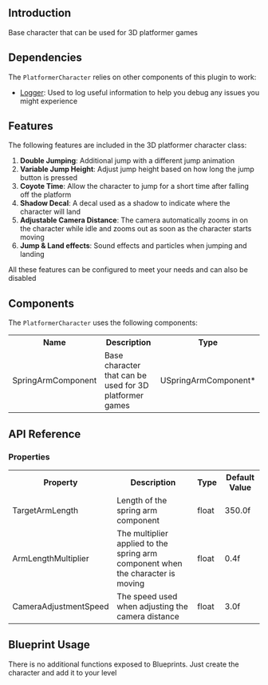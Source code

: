 ## Introduction
Base character that can be used for 3D platformer games

## Dependencies
The <code>PlatformerCharacter</code> relies on other components of this plugin to work:
<ul>
	<li><a href="../logger">Logger</a>: Used to log useful information to help you debug any issues you might experience</li>
</ul>

## Features
The following features are included in the 3D platformer character class:
<ol>
    <li><strong>Double Jumping</strong>: Additional jump with a different jump animation</li>
    <li><strong>Variable Jump Height</strong>: Adjust jump height based on how long the jump button is pressed</li>
    <li><strong>Coyote Time</strong>: Allow the character to jump for a short time after falling off the platform</li>
    <li><strong>Shadow Decal</strong>: A decal used as a shadow to indicate where the character will land</li>
    <li><strong>Adjustable Camera Distance</strong>: The camera automatically zooms in on the character while idle and zooms out as soon as the character starts moving</li>
    <li><strong>Jump & Land effects</strong>: Sound effects and particles when jumping and landing</li>
</ol>

All these features can be configured to meet your needs and can also be disabled

## Components
The <code>PlatformerCharacter</code> uses the following components:
<table>
	<tr>
		<th>Name</th>
		<th>Description</th>
		<th>Type</th>
	</tr>
	<tr>
		<td>SpringArmComponent</td>
		<td>Base character that can be used for 3D platformer games</td>
		<td>USpringArmComponent*</td>
	</tr>
</table>

## API Reference
### Properties
<table>
	<tr>
		<th>Property</th>
		<th>Description</th>
		<th>Type</th>
		<th>Default Value</th>
	</tr>
	<tr>
		<td>TargetArmLength</td>
		<td>Length of the spring arm component</td>
		<td>float</td>
		<td>350.0f</td>
	</tr>
	<tr>
		<td>ArmLengthMultiplier</td>
		<td>The multiplier applied to the spring arm component when the character is moving</td>
		<td>float</td>
		<td>0.4f</td>
	</tr>
	<tr>
		<td>CameraAdjustmentSpeed</td>
		<td>The speed used when adjusting the camera distance</td>
		<td>float</td>
		<td>3.0f</td>
	</tr>
</table>

## Blueprint Usage
There is no additional functions exposed to Blueprints. Just create the character and add it to your level
